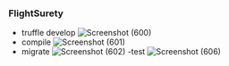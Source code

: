 ### FlightSurety
- truffle develop
![Screenshot (600)](https://user-images.githubusercontent.com/92582391/189476954-0fa41e15-399a-40a9-a152-9043ee35e746.png)
- compile
![Screenshot (601)](https://user-images.githubusercontent.com/92582391/189476955-7d24f29e-b249-45c1-9c7f-f9377ddd74ae.png)
- migrate
![Screenshot (602)](https://user-images.githubusercontent.com/92582391/189476959-3be7f04e-9f2b-4bc9-a6ec-b5128338462e.png)
-test
![Screenshot (606)](https://user-images.githubusercontent.com/92582391/189476967-3003218f-cb6d-4d47-b060-3aa1733285ff.png)

